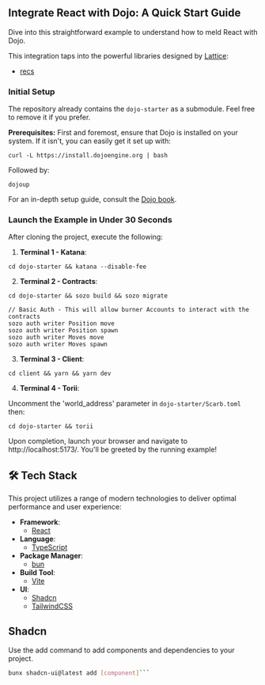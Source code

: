 ## Integrate React with Dojo: A Quick Start Guide

Dive into this straightforward example to understand how to meld React with Dojo.

This integration taps into the powerful libraries designed by [Lattice](https://lattice.xyz/):

- [recs](https://github.com/latticexyz/mud/tree/main/packages/recs)

### Initial Setup

The repository already contains the `dojo-starter` as a submodule. Feel free to remove it if you prefer.

**Prerequisites:** First and foremost, ensure that Dojo is installed on your system. If it isn't, you can easily get it set up with:

```console
curl -L https://install.dojoengine.org | bash
```

Followed by:

```console
dojoup
```

For an in-depth setup guide, consult the [Dojo book](https://book.dojoengine.org/getting-started/quick-start.html).

### Launch the Example in Under 30 Seconds

After cloning the project, execute the following:

1. **Terminal 1 - Katana**:

```console
cd dojo-starter && katana --disable-fee
```

2. **Terminal 2 - Contracts**:

```console
cd dojo-starter && sozo build && sozo migrate

// Basic Auth - This will allow burner Accounts to interact with the contracts
sozo auth writer Position move
sozo auth writer Position spawn
sozo auth writer Moves move
sozo auth writer Moves spawn
```

3. **Terminal 3 - Client**:

```console
cd client && yarn && yarn dev
```

4. **Terminal 4 - Torii**:

Uncomment the 'world_address' parameter in `dojo-starter/Scarb.toml` then:

```console
cd dojo-starter && torii
```

Upon completion, launch your browser and navigate to http://localhost:5173/. You'll be greeted by the running example!

## 🛠 Tech Stack

This project utilizes a range of modern technologies to deliver optimal performance and user experience:

- **Framework**: 
  - [React](https://reactjs.org/)
- **Language**: 
  - [TypeScript](https://bun.sh/)
- **Package Manager**: 
  - [bun](https://www.npmjs.com/)
- **Build Tool**: 
  - [Vite](https://vitejs.dev/)
- **UI**:
  - [Shadcn](https://ui.shadcn.com/)
  - [TailwindCSS](https://tailwindcss.com/)


## Shadcn
Use the add command to add components and dependencies to your project.

```bash
bunx shadcn-ui@latest add [component]```

